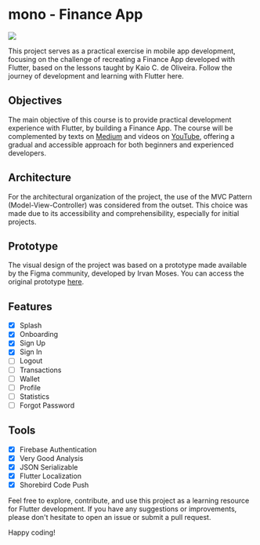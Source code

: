 # mono - Finance App
![](https://img.shields.io/badge/Dev%20Kaio-2F7E79?style=for-the-badge&logo=flutter&logoColor=white)

This project serves as a practical exercise in mobile app development, focusing on the challenge of recreating a Finance App developed with Flutter, based on the lessons taught by Kaio C. de Oliveira. Follow the journey of development and learning with Flutter here.

## Objectives

The main objective of this course is to provide practical development experience with Flutter, by building a Finance App. The course will be complemented by texts on [Medium](https://medium.com/code-review/fiz-um-aplicativo-de-gest%C3%A3o-financeira-com-flutter-3051ccf08406) and videos on [YouTube](https://www.youtube.com/playlist?list=PLtlg0Apoubs_xVS8QxIX51zl0iucEcKyK), offering a gradual and accessible approach for both beginners and experienced developers.

## Architecture
For the architectural organization of the project, the use of the MVC Pattern (Model-View-Controller) was considered from the outset. This choice was made due to its accessibility and comprehensibility, especially for initial projects.

## Prototype
The visual design of the project was based on a prototype made available by the Figma community, developed by Irvan Moses. You can access the original prototype [here](https://www.figma.com/community/file/1080339303735258826).

## Features
- [x] Splash
- [x] Onboarding
- [x] Sign Up
- [x] Sign In
- [ ] Logout
- [ ] Transactions
- [ ] Wallet
- [ ] Profile
- [ ] Statistics
- [ ] Forgot Password

## Tools
- [x] Firebase Authentication
- [x] Very Good Analysis
- [x] JSON Serializable
- [x] Flutter Localization 
- [x] Shorebird Code Push 

Feel free to explore, contribute, and use this project as a learning resource for Flutter development. If you have any suggestions or improvements, please don't hesitate to open an issue or submit a pull request.

Happy coding!
